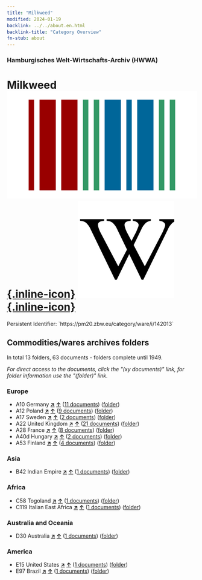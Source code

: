 ```yaml
---
title: "Milkweed"
modified: 2024-01-19
backlink: ../../about.en.html
backlink-title: "Category Overview"
fn-stub: about
---
```


### Hamburgisches Welt-Wirtschafts-Archiv (HWWA)

# Milkweed &#160; [![Wikidata](/images/Wikidata-logo.svg "Wikidata"){.inline-icon}](http://www.wikidata.org/entity/Q162153) [![Wikipedia](/images/Wikipedia-W.svg "Wikipedia"){.inline-icon}](https://en.wikipedia.org/wiki/Asclepias)

<div class="hint">Persistent Identifier: `https://pm20.zbw.eu/category/ware/i/142013`</div>







## Commodities/wares archives folders







In total 13 folders, 63 documents - folders complete until 1949.

_For direct access to the documents, click the "(xy documents)" link, for folder information use the "(folder)" link._



### Europe

- A10 Germany [**&nearr;**](../../../geo/i/126128/about.en.html "Germany (all folders)") [**&uarr;**](../../../geo/about.en.html#A10 "Country category system") (<a href="https://pm20.zbw.eu/iiifview/folder/wa/142013,126128" title="about: Milkweed : Germany" target="_blank">11 documents</a>) ([folder](../../../../folder/wa/1420xx/142013/1261xx/126128/about.en.html))
- A12 Poland [**&nearr;**](../../../geo/i/140962/about.en.html "Poland (all folders)") [**&uarr;**](../../../geo/about.en.html#A12 "Country category system") (<a href="https://pm20.zbw.eu/iiifview/folder/wa/142013,140962" title="about: Milkweed : Poland" target="_blank">9 documents</a>) ([folder](../../../../folder/wa/1420xx/142013/1409xx/140962/about.en.html))
- A17 Sweden [**&nearr;**](../../../geo/i/140968/about.en.html "Sweden (all folders)") [**&uarr;**](../../../geo/about.en.html#A17 "Country category system") (<a href="https://pm20.zbw.eu/iiifview/folder/wa/142013,140968" title="about: Milkweed : Sweden" target="_blank">2 documents</a>) ([folder](../../../../folder/wa/1420xx/142013/1409xx/140968/about.en.html))
- A22 United Kingdom [**&nearr;**](../../../geo/i/140974/about.en.html "United Kingdom (all folders)") [**&uarr;**](../../../geo/about.en.html#A22 "Country category system") (<a href="https://pm20.zbw.eu/iiifview/folder/wa/142013,140974" title="about: Milkweed : United Kingdom" target="_blank">21 documents</a>) ([folder](../../../../folder/wa/1420xx/142013/1409xx/140974/about.en.html))
- A28 France [**&nearr;**](../../../geo/i/140982/about.en.html "France (all folders)") [**&uarr;**](../../../geo/about.en.html#A28 "Country category system") (<a href="https://pm20.zbw.eu/iiifview/folder/wa/142013,140982" title="about: Milkweed : France" target="_blank">8 documents</a>) ([folder](../../../../folder/wa/1420xx/142013/1409xx/140982/about.en.html))
- A40d Hungary [**&nearr;**](../../../geo/i/141025/about.en.html "Hungary (all folders)") [**&uarr;**](../../../geo/about.en.html#A40d "Country category system") (<a href="https://pm20.zbw.eu/iiifview/folder/wa/142013,141025" title="about: Milkweed : Hungary" target="_blank">2 documents</a>) ([folder](../../../../folder/wa/1420xx/142013/1410xx/141025/about.en.html))
- A53 Finland [**&nearr;**](../../../geo/i/141046/about.en.html "Finland (all folders)") [**&uarr;**](../../../geo/about.en.html#A53 "Country category system") (<a href="https://pm20.zbw.eu/iiifview/folder/wa/142013,141046" title="about: Milkweed : Finland" target="_blank">4 documents</a>) ([folder](../../../../folder/wa/1420xx/142013/1410xx/141046/about.en.html))

### Asia

- B42 Indian Empire [**&nearr;**](../../../geo/i/141189/about.en.html "Indian Empire (all folders)") [**&uarr;**](../../../geo/about.en.html#B42 "Country category system") (<a href="https://pm20.zbw.eu/iiifview/folder/wa/142013,141189" title="about: Milkweed : Indian Empire" target="_blank">1 documents</a>) ([folder](../../../../folder/wa/1420xx/142013/1411xx/141189/about.en.html))

### Africa

- C58 Togoland [**&nearr;**](../../../geo/i/141408/about.en.html "Togoland (all folders)") [**&uarr;**](../../../geo/about.en.html#C58 "Country category system") (<a href="https://pm20.zbw.eu/iiifview/folder/wa/142013,141408" title="about: Milkweed : Togoland" target="_blank">1 documents</a>) ([folder](../../../../folder/wa/1420xx/142013/1414xx/141408/about.en.html))
- C119 Italian East Africa [**&nearr;**](../../../geo/i/141477/about.en.html "Italian East Africa (all folders)") [**&uarr;**](../../../geo/about.en.html#C119 "Country category system") (<a href="https://pm20.zbw.eu/iiifview/folder/wa/142013,141477" title="about: Milkweed : Italian East Africa" target="_blank">1 documents</a>) ([folder](../../../../folder/wa/1420xx/142013/1414xx/141477/about.en.html))

### Australia and Oceania

- D30 Australia [**&nearr;**](../../../geo/i/141621/about.en.html "Australia (all folders)") [**&uarr;**](../../../geo/about.en.html#D30 "Country category system") (<a href="https://pm20.zbw.eu/iiifview/folder/wa/142013,141621" title="about: Milkweed : Australia" target="_blank">1 documents</a>) ([folder](../../../../folder/wa/1420xx/142013/1416xx/141621/about.en.html))

### America

- E15 United States [**&nearr;**](../../../geo/i/141653/about.en.html "United States (all folders)") [**&uarr;**](../../../geo/about.en.html#E15 "Country category system") (<a href="https://pm20.zbw.eu/iiifview/folder/wa/142013,141653" title="about: Milkweed : United States" target="_blank">1 documents</a>) ([folder](../../../../folder/wa/1420xx/142013/1416xx/141653/about.en.html))
- E97 Brazil [**&nearr;**](../../../geo/i/141697/about.en.html "Brazil (all folders)") [**&uarr;**](../../../geo/about.en.html#E97 "Country category system") (<a href="https://pm20.zbw.eu/iiifview/folder/wa/142013,141697" title="about: Milkweed : Brazil" target="_blank">1 documents</a>) ([folder](../../../../folder/wa/1420xx/142013/1416xx/141697/about.en.html))



<a id="filmsections" />














